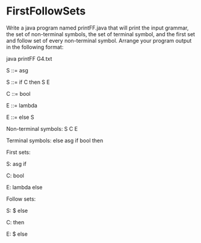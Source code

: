 # FirstFollowSets
Write a java program named printFF.java that will print the input grammar, the set of non-terminal symbols, the set of terminal symbol, and the first set and follow set of every non-terminal symbol. Arrange your program output in the following format: 

java printFF G4.txt

S ::= asg

S ::= if C then S E

C ::= bool

E ::= lambda

E ::= else S

Non-terminal symbols: S C E

Terminal symbols: else asg if bool then


First sets:

S: asg if

C: bool

E: lambda else


Follow sets:

S: $ else

C: then

E: $ else
